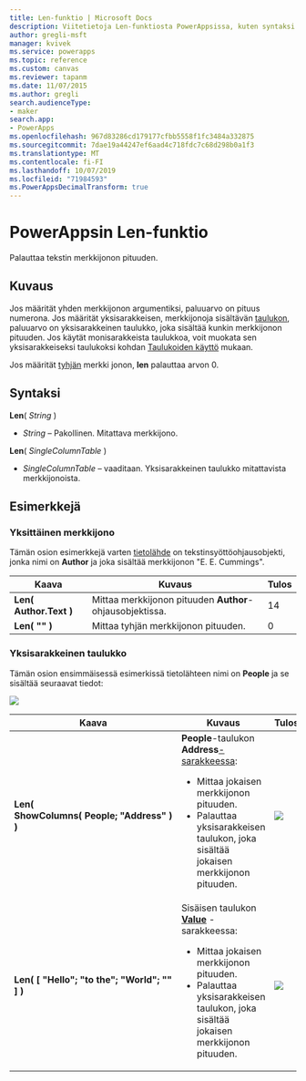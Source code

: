 ```yaml
---
title: Len-funktio | Microsoft Docs
description: Viitetietoja Len-funktiosta PowerAppsissa, kuten syntaksi ja esimerkit
author: gregli-msft
manager: kvivek
ms.service: powerapps
ms.topic: reference
ms.custom: canvas
ms.reviewer: tapanm
ms.date: 11/07/2015
ms.author: gregli
search.audienceType:
- maker
search.app:
- PowerApps
ms.openlocfilehash: 967d83286cd179177cfbb5558f1fc3484a332875
ms.sourcegitcommit: 7dae19a44247ef6aad4c718fdc7c68d298b0a1f3
ms.translationtype: MT
ms.contentlocale: fi-FI
ms.lasthandoff: 10/07/2019
ms.locfileid: "71984593"
ms.PowerAppsDecimalTransform: true
---
```

# <a name="len-function-in-powerapps"></a>PowerAppsin Len-funktio
Palauttaa tekstin merkkijonon pituuden.

## <a name="description"></a>Kuvaus
Jos määrität yhden merkkijonon argumentiksi, paluuarvo on pituus numerona.  Jos määrität yksisarakkeisen, merkkijonoja sisältävän [taulukon](../working-with-tables.md), paluuarvo on yksisarakkeinen taulukko, joka sisältää kunkin merkkijonon pituuden. Jos käytät monisarakkeista taulukkoa, voit muokata sen yksisarakkeiseksi taulukoksi kohdan [Taulukoiden käyttö](../working-with-tables.md) mukaan.

Jos määrität [tyhjän](function-isblank-isempty.md) merkki jonon, **len** palauttaa arvon 0.

## <a name="syntax"></a>Syntaksi
**Len**( *String* )

* *String* – Pakollinen. Mitattava merkkijono.

**Len**( *SingleColumnTable* )

* *SingleColumnTable* – vaaditaan. Yksisarakkeinen taulukko mitattavista merkkijonoista.

## <a name="examples"></a>Esimerkkejä
### <a name="single-string"></a>Yksittäinen merkkijono
Tämän osion esimerkkejä varten [tietolähde](../working-with-data-sources.md) on tekstinsyöttöohjausobjekti, jonka nimi on **Author** ja joka sisältää merkkijonon "E. E. Cummings".

| Kaava | Kuvaus | Tulos |
| --- | --- | --- |
| **Len( Author.Text )** |Mittaa merkkijonon pituuden **Author**-ohjausobjektissa. |14 |
| **Len( "" )** |Mittaa tyhjän merkkijonon pituuden. |0 |

### <a name="single-column-table"></a>Yksisarakkeinen taulukko
Tämän osion ensimmäisessä esimerkissä tietolähteen nimi on **People** ja se sisältää seuraavat tiedot:

![](media/function-len/people-table.png)

| Kaava | Kuvaus | Tulos |
| --- | --- | --- |
| **Len( ShowColumns(&nbsp;People;&nbsp;"Address"&nbsp;) )** |**People**-taulukon **Address**[-sarakkeessa](../working-with-tables.md#columns):<br><ul><li>Mittaa jokaisen merkkijonon pituuden.</li><li>Palauttaa yksisarakkeisen taulukon, joka sisältää jokaisen merkkijonon pituuden.</li> |<style> img { max-width: none } </style> ![](media/function-len/people-table-len.png) |
| **Len( [ "Hello"; "to the"; "World"; "" ] )** |Sisäisen taulukon **[Value](function-value.md)** -sarakkeessa:<br><ul><li>Mittaa jokaisen merkkijonon pituuden.</li><li>Palauttaa yksisarakkeisen taulukon, joka sisältää jokaisen merkkijonon pituuden.</li> |![](media/function-len/people-table-len-inline.png) |

